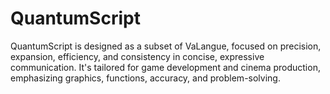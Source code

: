 # QuantumScript
QuantumScript is designed as a subset of VaLangue, focused on precision, expansion, efficiency, and consistency in concise, expressive communication. It's tailored for game development and cinema production, emphasizing graphics, functions, accuracy, and problem-solving.
